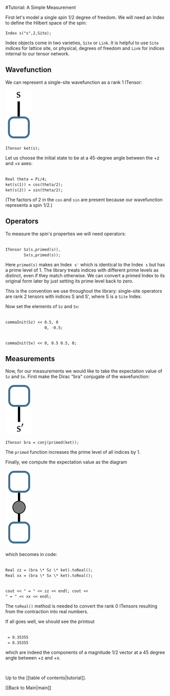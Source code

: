 #Tutorial: A Simple Measurement

First let's model a single spin 1/2 degree of freedom. 
We will need an Index to define the Hilbert space of the spin:

`Index s("s",2,Site);`

Index objects come in two varieties, `Site` or `Link`. It is helpful to use 
`Site` indices for lattice site, or physical, degrees of freedom and `Link` for indices internal
to our tensor network.


## Wavefunction ##

We can represent a single-site wavefunction as a rank 1 ITensor:

<img src="docs/tutorial/ket.png" style=""/>

`ITensor ket(s);`


Let us choose the initial state to be at a 45-degree angle between the +z and +x axes:

<code>
Real theta = Pi/4;
ket(s(1)) = cos(theta/2);
ket(s(2)) = sin(theta/2);
</code>

(The factors of 2 in the `cos` and `sin` are present because our wavefunction represents a spin 1/2.)

## Operators ##

To measure the spin's properties we will need operators: 

<code>
ITensor Sz(s,primed(s)),
        Sx(s,primed(s));
</code>

Here `primed(s)` makes an Index &nbsp;`s'` which is identical to the Index &nbsp;`s` but
has a prime level of 1. The library treats indices with different prime levels
as distinct, even if they match otherwise.
We can convert a primed Index to its original form later by just setting its prime level back to zero.

This is the convention we use throughout the library:
single-site operators are rank 2 tensors with indices S and S',
where S is a `Site` Index.

Now set the elements of `Sz` and `Sx`:

<code>
commaInit(Sz) << 0.5, 0
                 0, -0.5;

commaInit(Sx) << 0, 0.5
                 0.5, 0;
</code>

## Measurements ##

Now, for our measurements we would like to take
the expectation value of `Sz` and `Sx`. 
First make the Dirac "bra" conjugate of the wavefunction:

<img src="docs/tutorial/bra.png" style=""/>

`ITensor bra = conj(primed(ket));`



The `primed` function increases the prime level of all indices
by 1.

Finally, we compute the expectation value as the diagram

<img src="docs/tutorial/expect.png" style=""/>

which becomes in code:

<code>
Real zz = (bra \* Sz \* ket).toReal();
Real xx = (bra \* Sx \* ket).toReal();

cout << "<Sz> = " << zz << endl;
cout << "<Sx> = " << xx << endl;
</code>


The `toReal()` method is needed to convert the
rank 0 ITensors resulting from the contraction
into real numbers.

If all goes well, we should see the printout

<code>
<Sz> = 0.35355
<Sx> = 0.35355
</code>

which are indeed the components of a magnitude
1/2 vector at a 45 degree angle between +z and +x.

</br>

Up to the [[table of contents|tutorial]].

[[Back to Main|main]]
